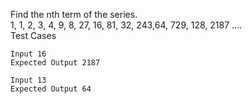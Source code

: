 Find the nth term of the series. <br>
1, 1, 2, 3, 4, 9, 8, 27, 16, 81, 32, 243,64, 729, 128, 2187 ….
<br>
Test Cases
```
Input 16
Expected Output 2187

Input 13
Expected Output 64
```